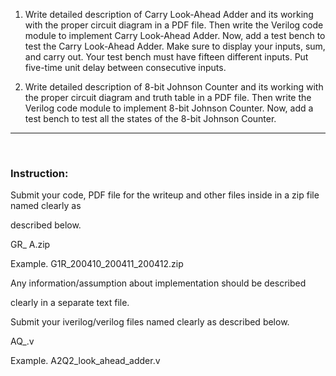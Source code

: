 1. Write detailed description of Carry Look-Ahead Adder and its working with the proper circuit diagram in a PDF file. Then write the Verilog code module to implement Carry Look-Ahead Adder. Now, add a test bench to test the Carry Look-Ahead Adder. Make sure to display your inputs, sum, and carry out. Your test bench must have fifteen different inputs. Put five-time unit delay between consecutive inputs.

2. Write detailed description of 8-bit Johnson Counter and its working with the proper circuit diagram and truth table in a PDF file. Then write the Verilog code module to implement 8-bit Johnson Counter. Now, add a test bench to test all the states of the 8-bit Johnson Counter.

<hr/>
<br/>

### Instruction:

Submit your code, PDF file for the writeup and other files inside in a zip file named clearly as

described below.

G<Group No.>R\_<Roll no.> A<Assignment No.>.zip

Example. G1R_200410_200411_200412.zip

Any information/assumption about implementation should be described

clearly in a separate text file.

Submit your iverilog/verilog files named clearly as described below.

A<Assignment No.>Q<Question No.>\_<top module name>.v

Example. A2Q2_look_ahead_adder.v
